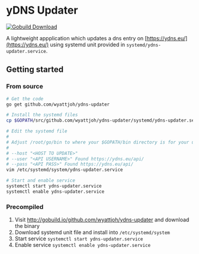 # yDNS Updater

[![Gobuild Download](http://gobuild.io/badge/github.com/codeskyblue/gobuild/download.png)](http://gobuild.io/github.com/wyattjoh/ydns-updater)

A lightweight appplication which updates a dns entry on [https://ydns.eu/](https://ydns.eu/) using systemd unit provided in `systemd/ydns-updater.service`.

## Getting started

### From source

```bash
# Get the code
go get github.com/wyattjoh/ydns-updater

# Install the systemd files
cp $GOPATH/src/github.com/wyattjoh/ydns-updater/systemd/ydns-updater.service /etc/systemd/system

# Edit the systemd file
#
# Adjust /root/go/bin to where your $GOPATH/bin directory is for your user
#
# --host "<HOST TO UPDATE>"
# --user "<API USERNAME>" Found https://ydns.eu/api/
# --pass "<API PASS>" Found https://ydns.eu/api/
vim /etc/systemd/system/ydns-updater.service

# Start and enable service
systemctl start ydns-updater.service
systemctl enable ydns-updater.service
```

### Precompiled

1. Visit http://gobuild.io/github.com/wyattjoh/ydns-updater and download the binary
2. Download systemd unit file and install into `/etc/systemd/system`
3. Start service `systemctl start ydns-updater.service`
4. Enable service `systemctl enable ydns-updater.service`
